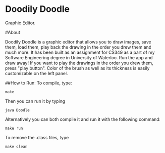 # Doodily Doodle
Graphic Editor.

#About 

Doodily Doodle is a graphic editor that allows you to draw images, save them, load them, play back the drawing in the order you drew them and much more.
It has been built as an assignment for CS349 as a part of my Software Engineering degree in University of Waterloo. Run the app and draw away! If you want to 
play the drawings in the order you drew them, press "play button". Color of the brush as well as its thickness is easily customizable on the left panel. 

##How to Run:
To compile, type:
```
make 
```
Then you can run it by typing 
```
java Doodle
```

Alternatively you can both compile it and run it with the following command:
```
make run
```

To remove the .class files, type 
```
make clean
```



